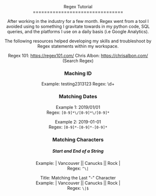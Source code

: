 <center> Regex Tutorial <center>
================================

After working in the industry for a few month. Regex went from a tool I avoided using to something I gravitate towards in my python code, SQL queries, and the platforms I use on a daily basis (i.e Google Analytics).

The following resources helped developing my skills and troubleshoot by Regex statements within my workspace.

Regex 101: https://regex101.com/ Chris Albon: https://chrisalbon.com/ (Search Regex)

### Maching ID

Example: testing2313123 Regex: \d+

### Matching Dates

Example 1: 2019/01/01  
Regex: `[0-9]*\/[0-9]*\/[0-9]*`

Example 2: 2019-01-01  
Regex: `[0-9]*-[0-9]*-[0-9]*`

### Matching Characters

##### Start and End of a String

Example: | Vancouver || Canucks || Rock |  
Regex: `^\|`

Title: Matching the Last "-" Character  
Example: | Vancouver || Canucks || Rock |  
Regex: `\|$`
